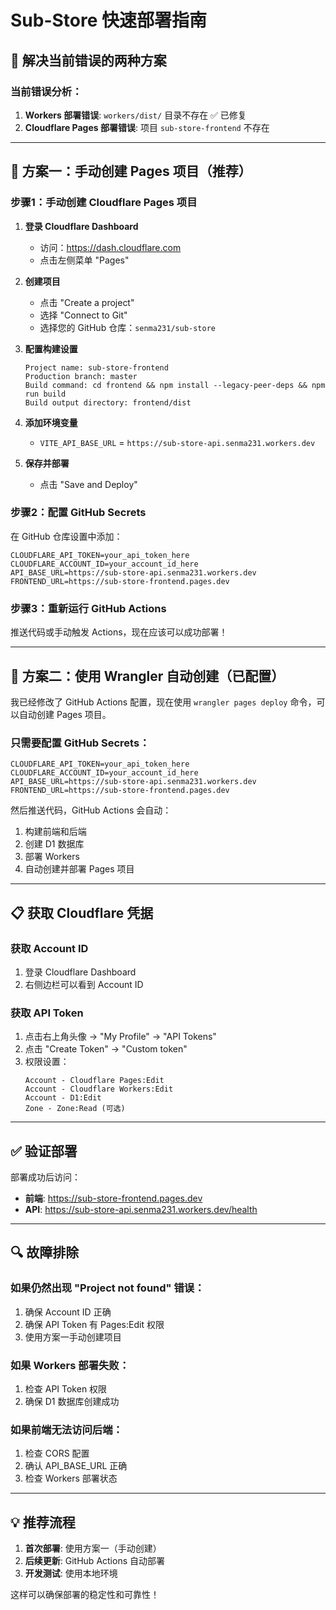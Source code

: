 # Sub-Store 快速部署指南

## 🚨 解决当前错误的两种方案

### 当前错误分析：
1. **Workers 部署错误**: `workers/dist/` 目录不存在 ✅ 已修复
2. **Cloudflare Pages 部署错误**: 项目 `sub-store-frontend` 不存在

---

## 🎯 方案一：手动创建 Pages 项目（推荐）

### 步骤1：手动创建 Cloudflare Pages 项目

1. **登录 Cloudflare Dashboard**
   - 访问：https://dash.cloudflare.com
   - 点击左侧菜单 "Pages"

2. **创建项目**
   - 点击 "Create a project"
   - 选择 "Connect to Git"
   - 选择您的 GitHub 仓库：`senma231/sub-store`

3. **配置构建设置**
   ```
   Project name: sub-store-frontend
   Production branch: master
   Build command: cd frontend && npm install --legacy-peer-deps && npm run build
   Build output directory: frontend/dist
   ```

4. **添加环境变量**
   - `VITE_API_BASE_URL` = `https://sub-store-api.senma231.workers.dev`

5. **保存并部署**
   - 点击 "Save and Deploy"

### 步骤2：配置 GitHub Secrets

在 GitHub 仓库设置中添加：
```
CLOUDFLARE_API_TOKEN=your_api_token_here
CLOUDFLARE_ACCOUNT_ID=your_account_id_here
API_BASE_URL=https://sub-store-api.senma231.workers.dev
FRONTEND_URL=https://sub-store-frontend.pages.dev
```

### 步骤3：重新运行 GitHub Actions

推送代码或手动触发 Actions，现在应该可以成功部署！

---

## 🔧 方案二：使用 Wrangler 自动创建（已配置）

我已经修改了 GitHub Actions 配置，现在使用 `wrangler pages deploy` 命令，可以自动创建 Pages 项目。

### 只需要配置 GitHub Secrets：

```
CLOUDFLARE_API_TOKEN=your_api_token_here
CLOUDFLARE_ACCOUNT_ID=your_account_id_here
API_BASE_URL=https://sub-store-api.senma231.workers.dev
FRONTEND_URL=https://sub-store-frontend.pages.dev
```

然后推送代码，GitHub Actions 会自动：
1. 构建前端和后端
2. 创建 D1 数据库
3. 部署 Workers
4. 自动创建并部署 Pages 项目

---

## 📋 获取 Cloudflare 凭据

### 获取 Account ID
1. 登录 Cloudflare Dashboard
2. 右侧边栏可以看到 Account ID

### 获取 API Token
1. 点击右上角头像 → "My Profile" → "API Tokens"
2. 点击 "Create Token" → "Custom token"
3. 权限设置：
   ```
   Account - Cloudflare Pages:Edit
   Account - Cloudflare Workers:Edit
   Account - D1:Edit
   Zone - Zone:Read (可选)
   ```

---

## ✅ 验证部署

部署成功后访问：
- **前端**: https://sub-store-frontend.pages.dev
- **API**: https://sub-store-api.senma231.workers.dev/health

---

## 🔍 故障排除

### 如果仍然出现 "Project not found" 错误：
1. 确保 Account ID 正确
2. 确保 API Token 有 Pages:Edit 权限
3. 使用方案一手动创建项目

### 如果 Workers 部署失败：
1. 检查 API Token 权限
2. 确保 D1 数据库创建成功

### 如果前端无法访问后端：
1. 检查 CORS 配置
2. 确认 API_BASE_URL 正确
3. 检查 Workers 部署状态

---

## 💡 推荐流程

1. **首次部署**: 使用方案一（手动创建）
2. **后续更新**: GitHub Actions 自动部署
3. **开发测试**: 使用本地环境

这样可以确保部署的稳定性和可靠性！
